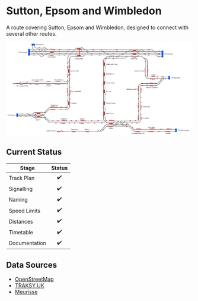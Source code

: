 # Sutton, Epsom and Wimbledon
A route covering Sutton, Epsom and Wimbledon, designed to connect with several other routes.

![Image of Current State of Map](Images/SuttonEpsomWimbledon.bmp)

## Current Status

| Stage         | Status        |
| ------------- |:-------------:|
| Track Plan     | :heavy_check_mark: |
| Signalling      | :heavy_check_mark:      |
| Naming | :heavy_check_mark:      |
| Speed Limits | :heavy_check_mark: |
| Distances | :heavy_check_mark: |
| Timetable | :heavy_check_mark: |
| Documentation | :heavy_check_mark: |


## Data Sources

- [OpenStreetMap](https://www.openstreetmap.org/#map=12/51.3776/-0.2115)
- [TRAKSY.UK](https://traksy.uk/live/M+23+DONC/M+9+SUTTON)
- [Meurisse](https://map.meurisse.org/)
